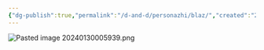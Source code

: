 ```yaml
---
{"dg-publish":true,"permalink":"/d-and-d/personazhi/blaz/","created":"2024-02-19T19:15:28.772+03:00","updated":"2024-02-05T19:43:37.013+03:00"}
---
```



![Pasted image 20240130005939.png](/img/user/img/Pasted%20image%2020240130005939.png)